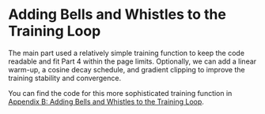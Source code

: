 # Adding Bells and Whistles to the Training Loop

The main part used a relatively simple training function to keep the code readable and fit Part 4 within the page limits. Optionally, we can add a linear warm-up, a cosine decay schedule, and gradient clipping to improve the training stability and convergence.

You can find the code for this more sophisticated training function in [Appendix B: Adding Bells and Whistles to the Training Loop](../../appendix-B/01_main-code/appendix-D.ipynb).